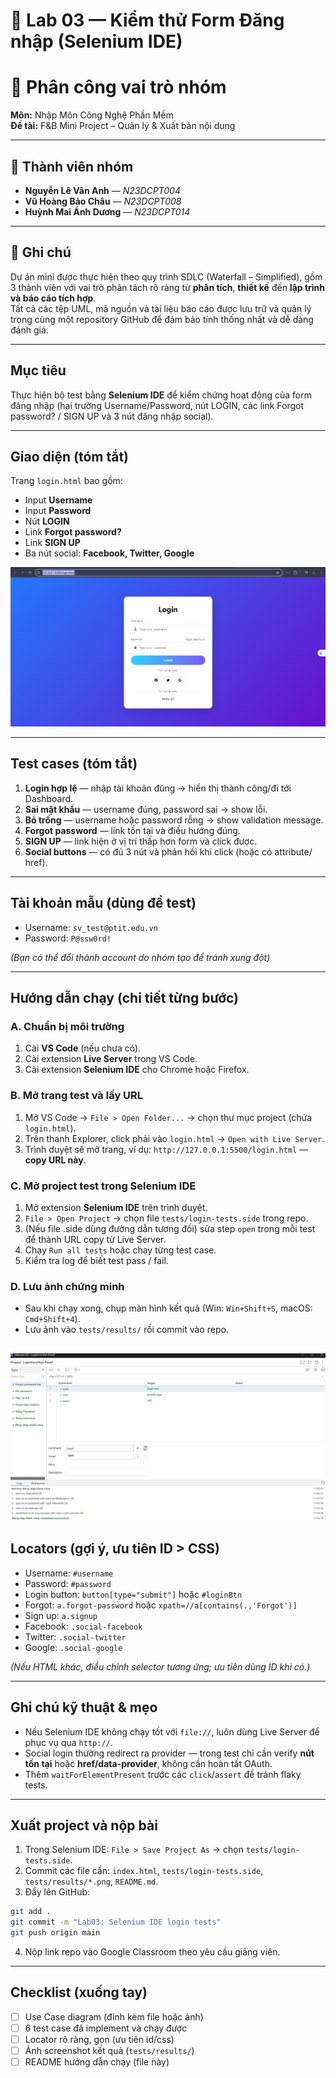 # 🚩 Lab 03 — Kiểm thử Form Đăng nhập (Selenium IDE)

# 🧩 Phân công vai trò nhóm

**Môn:** Nhập Môn Công Nghệ Phần Mềm  
**Đề tài:** F&B Mini Project – Quản lý & Xuất bản nội dung

---

## 👥 Thành viên nhóm

- **Nguyễn Lê Vân Anh** — *N23DCPT004*  
- **Vũ Hoàng Bảo Châu** — *N23DCPT008*  
- **Huỳnh Mai Ánh Dương** — *N23DCPT014*
  
---


## 📘 Ghi chú

Dự án mini được thực hiện theo quy trình SDLC (Waterfall – Simplified), gồm 3 thành viên với vai trò phân tách rõ ràng từ **phân tích**, **thiết kế** đến **lập trình và báo cáo tích hợp**.  
Tất cả các tệp UML, mã nguồn và tài liệu báo cáo được lưu trữ và quản lý trong cùng một repository GitHub để đảm bảo tính thống nhất và dễ dàng đánh giá.


---

## Mục tiêu

Thực hiện bộ test bằng **Selenium IDE** để kiểm chứng hoạt động của form đăng nhập (hai trường Username/Password, nút LOGIN, các link Forgot password? / SIGN UP và 3 nút đăng nhập social).

---

## Giao diện (tóm tắt)

Trang `login.html` bao gồm:

* Input **Username**
* Input **Password**
* Nút **LOGIN**
* Link **Forgot password?**
* Link **SIGN UP**
* Ba nút social: **Facebook, Twitter, Google**


![Login Screenshot](./login.png)

---

## Test cases (tóm tắt)

1. **Login hợp lệ** — nhập tài khoản đúng → hiển thị thành công/đi tới Dashboard.
2. **Sai mật khẩu** — username đúng, password sai → show lỗi.
3. **Bỏ trống** — username hoặc password rỗng → show validation message.
4. **Forgot password** — link tồn tại và điều hướng đúng.
5. **SIGN UP** — link hiện ở vị trí thấp hơn form và click được.
6. **Social buttons** — có đủ 3 nút và phản hồi khi click (hoặc có attribute/ href).

---

## Tài khoản mẫu (dùng để test)

* Username: `sv_test@ptit.edu.vn`
* Password: `P@ssw0rd!`

*(Bạn có thể đổi thành account do nhóm tạo để tránh xung đột)*

---

## Hướng dẫn chạy (chi tiết từng bước)

### A. Chuẩn bị môi trường

1. Cài **VS Code** (nếu chưa có).
2. Cài extension **Live Server** trong VS Code.
3. Cài extension **Selenium IDE** cho Chrome hoặc Firefox.

### B. Mở trang test và lấy URL

1. Mở VS Code → `File > Open Folder...` → chọn thư mục project (chứa `login.html`).
2. Trên thanh Explorer, click phải vào `login.html` → `Open with Live Server`.
3. Trình duyệt sẽ mở trang, ví dụ: `http://127.0.0.1:5500/login.html` — **copy URL này**.

### C. Mở project test trong Selenium IDE

1. Mở extension **Selenium IDE** trên trình duyệt.
2. `File > Open Project` → chọn file `tests/login-tests.side` trong repo.
3. (Nếu file .side dùng đường dẫn tương đối) sửa step `open` trong mỗi test để thành URL copy từ Live Server.
4. Chạy `Run all tests` hoặc chạy từng test case.
5. Kiểm tra log để biết test pass / fail.

### D. Lưu ảnh chứng minh

* Sau khi chạy xong, chụp màn hình kết quả (Win: `Win+Shift+S`, macOS: `Cmd+Shift+4`).
* Lưu ảnh vào `tests/results/` rồi commit vào repo.

![Login Screenshot](./logintest.png)
---

## Locators (gợi ý, ưu tiên ID > CSS)

* Username: `#username`
* Password: `#password`
* Login button: `button[type="submit"]` hoặc `#loginBtn`
* Forgot: `a.forgot-password` hoặc `xpath=//a[contains(.,'Forgot')]`
* Sign up: `a.signup`
* Facebook: `.social-facebook`
* Twitter: `.social-twitter`
* Google: `.social-google`

*(Nếu HTML khác, điều chỉnh selector tương ứng; ưu tiên dùng ID khi có.)*

---

## Ghi chú kỹ thuật & mẹo

* Nếu Selenium IDE không chạy tốt với `file://`, luôn dùng Live Server để phục vụ qua `http://`.
* Social login thường redirect ra provider — trong test chỉ cần verify **nút tồn tại** hoặc **href/data-provider**, không cần hoàn tất OAuth.
* Thêm `waitForElementPresent` trước các `click`/`assert` để tránh flaky tests.

---

## Xuất project và nộp bài

1. Trong Selenium IDE: `File > Save Project As` → chọn `tests/login-tests.side`.
2. Commit các file cần: `index.html`, `tests/login-tests.side`, `tests/results/*.png`, `README.md`.
3. Đẩy lên GitHub:

```bash
git add .
git commit -m "Lab03: Selenium IDE login tests"
git push origin main
```

4. Nộp link repo vào Google Classroom theo yêu cầu giảng viên.

---

## Checklist (xuống tay)

* [ ] Use Case diagram (đính kèm file hoặc ảnh)
* [ ] 6 test case đã implement và chạy được
* [ ] Locator rõ ràng, gọn (ưu tiên id/css)
* [ ] Ảnh screenshot kết quả (`tests/results/`)
* [ ] README hướng dẫn chạy (file này)
